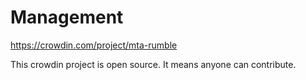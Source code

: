 # Management

https://crowdin.com/project/mta-rumble

This crowdin project is open source. It means anyone can contribute.
